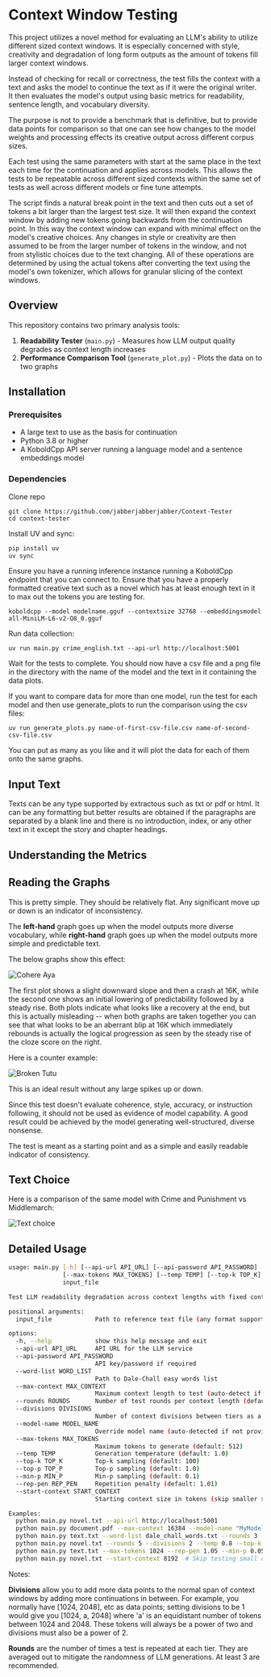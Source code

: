 # Context Window Testing

This project utilizes a novel method for evaluating an LLM's ability to utilize different sized context windows.  It is especially concerned with style, creativity and degradation of long form outputs as the amount of tokens fill larger context windows. 

Instead of checking for recall or correctness, the test fills the context with a text and asks the model to continue the text as if it were the original writer. It then evaluates the model's output using basic metrics for readability, sentence length, and vocabulary diversity.

The purpose is not to provide a benchmark that is definitive, but to provide data points for comparison so that one can see how changes to the model weights and processing effects its creative output across different corpus sizes.

Each test using the same parameters with start at the same place in the text each time for the continuation and applies across models. This allows the tests to be repeatable across different sized contexts within the same set of tests as well across different models or fine tune attempts. 

The script finds a natural break point in the text and then cuts out a set of tokens a bit larger than the largest test size. It will then expand the context window by adding new tokens going backwards from the continuation point. In this way the context window can expand with minimal effect on the model's creative choices. Any changes in style or creativity are then assumed to be from the larger number of tokens in the window, and not from stylistic choices due to the text changing. All of these operations are determined by using the actual tokens after converting the text using the model's own tokenizer, which allows for granular slicing of the context windows.
 
## Overview

This repository contains two primary analysis tools:

1. **Readability Tester** (`main.py`) - Measures how LLM output quality degrades as context length increases
2. **Performance Comparison Tool** (`generate_plot.py`) - Plots the data on to two graphs

## Installation

### Prerequisites

- A large text to use as the basis for continuation
- Python 3.8 or higher
- A KoboldCpp API server running a language model and a sentence embeddings model

### Dependencies

Clone repo

```
git clone https://github.com/jabberjabberjabber/Context-Tester
cd context-tester
```

Install UV and sync:

```bash
pip install uv
uv sync
```

Ensure you have a running inference instance running a KoboldCpp endpoint that you can connect to. Ensure that you have a properly formatted creative text such as a novel which has at least enough text in it to max out the tokens you are testing for.  

```
koboldcpp --model modelname.gguf --contextsize 32768 --embeddingsmodel all-MiniLM-L6-v2-Q8_0.gguf
```

Run data collection:

```
uv run main.py crime_english.txt --api-url http://localhost:5001
```

Wait for the tests to complete. You should now have a csv file and a png file in the directory with the name of the model and the text in it containing the data plots.

If you want to compare data for more than one model, run the test for each model and then use generate_plots to run the comparison using the csv files:

```
uv run generate_plots.py name-of-first-csv-file.csv name-of-second-csv-file.csv 
```
You can put as many as you like and it will plot the data for each of them onto the same graphs.

## Input Text

Texts can be any type supported by extractous such as txt or pdf or html. It can be any formatting but better results are obtained if the paragraphs are separated by a blank line and there is no introduction, index, or any other text in it except the story and chapter headings.
 
## Understanding the Metrics

## Reading the Graphs

This is pretty simple. They should be relatively flat. Any significant move up or down is an indicator of inconsistency.  

The **left-hand** graph goes up when the model outputs more diverse vocabulary, while **right-hand** graph goes up when the model outputs more simple and predictable text.

The below graphs show this effect:

![Cohere Aya](Cohere_aya-23-8B-Q6_K-middlemarch.txt-3r1d.png)

The first plot shows a slight downward slope and then a crash at 16K, while the second one shows an initial lowering of predictability followed by a steady rise. Both plots indicate what looks like a recovery at the end, but this is actually misleading -- when both graphs are taken together you can see that what looks to be an aberrant blip at 16K which immediately rebounds is actually the logical progression as seen by the steady rise of the cloze score on the right. 

Here is a counter example:

![Broken Tutu](Broken-Tutu-24B.Q6_K-middlemarch.txt-3r1d.png)

This is an ideal result without any large spikes up or down.

Since this test doesn't evaluate coherence, style, accuracy, or instruction following, it should not be used as evidence of model capability. A good result could be achieved by the model generating well-structured, diverse nonsense. 

The test is meant as a starting point and as a simple and easily readable indicator of consistency.

## Text Choice

Here is a comparison of the same model with Crime and Punishment vs Middlemarch:

![Text choice](zai-org_GLM-4-9B-0414-Q6_K-crime_english_with-zai-org_GLM-4-9B-0414-Q6_K-3rounds_1divs-middlemarch.png)
 
## Detailed Usage

```bash
usage: main.py [-h] [--api-url API_URL] [--api-password API_PASSWORD] [--word-list WORD_LIST] [--max-context MAX_CONTEXT] [--rounds ROUNDS] [--divisions DIVISIONS] [--model-name MODEL_NAME]
               [--max-tokens MAX_TOKENS] [--temp TEMP] [--top-k TOP_K] [--top-p TOP_P] [--min-p MIN_P] [--rep-pen REP_PEN] [--start-context START_CONTEXT]
               input_file

Test LLM readability degradation across context lengths with fixed continuation point

positional arguments:
  input_file            Path to reference text file (any format supported by extractous)

options:
  -h, --help            show this help message and exit
  --api-url API_URL     API URL for the LLM service
  --api-password API_PASSWORD
                        API key/password if required
  --word-list WORD_LIST
                        Path to Dale-Chall easy words list
  --max-context MAX_CONTEXT
                        Maximum context length to test (auto-detect if not specified)
  --rounds ROUNDS       Number of test rounds per context length (default: 3)
  --divisions DIVISIONS
                        Number of context divisions between tiers as a power of 2
  --model-name MODEL_NAME
                        Override model name (auto-detected if not provided)
  --max-tokens MAX_TOKENS
                        Maximum tokens to generate (default: 512)
  --temp TEMP           Generation temperature (default: 1.0)
  --top-k TOP_K         Top-k sampling (default: 100)
  --top-p TOP_P         Top-p sampling (default: 1.0)
  --min-p MIN_P         Min-p sampling (default: 0.1)
  --rep-pen REP_PEN     Repetition penalty (default: 1.01)
  --start-context START_CONTEXT
                        Starting context size in tokens (skip smaller sizes)

Examples:
  python main.py novel.txt --api-url http://localhost:5001
  python main.py document.pdf --max-context 16384 --model-name "MyModel"
  python main.py text.txt --word-list dale_chall_words.txt --rounds 3
  python main.py novel.txt --rounds 5 --divisions 2 --temp 0.8 --top-k 50
  python main.py text.txt --max-tokens 1024 --rep-pen 1.05 --min-p 0.05
  python main.py novel.txt --start-context 8192  # Skip testing small contexts
```

Notes:

**Divisions** allow you to add more data points to the normal span of context windows by adding more continuations in between. For example, you normally have [1024, 2048], etc as data points; setting divisions to be 1 would give you [1024, a, 2048] where 'a' is an equidistant number of tokens between 1024 and 2048. These tokens will always be a power of two and divisions must also be a power of 2.
    
**Rounds** are the number of times a test is repeated at each tier. They are averaged out to mitigate the randomness of LLM generations. At least 3 are recommended.